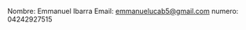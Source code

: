 Nombre: Emmanuel Ibarra
Email: emmanuelucab5@gmail.com
numero: 04242927515
<!---
Emmanueldata/Emmanueldata is a ✨ special ✨ repository because its `README.md` (this file) appears on your GitHub profile.
You can click the Preview link to take a look at your changes.
--->
